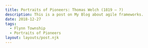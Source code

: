 ```yaml
---
title: Portraits of Pioneers: Thomas Welch (1819 – ?)
description: This is a post on My Blog about agile frameworks.
date: 2018-12-27
tags:
  - Flynn Township
  - Portraits of Pioneers
layout: layouts/post.njk
---
```


